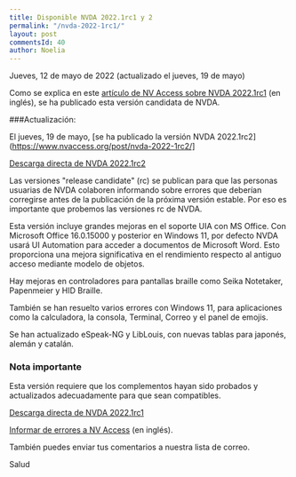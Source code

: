```yaml
---
title: Disponible NVDA 2022.1rc1 y 2
permalink: "/nvda-2022-1rc1/"
layout: post
commentsId: 40
author: Noelia
---
```


<footer>Jueves, 12 de mayo de 2022 (actualizado el jueves, 19 de mayo)</footer>

Como se explica en este [artículo de NV Access sobre NVDA 2022.1rc1](https://www.nvaccess.org/post/nvda-2022-1rc1/) (en inglés), se ha publicado esta versión candidata de NVDA.

###Actualización:

El jueves, 19 de mayo, [se ha publicado la versión NVDA 2022.1rc2](https://www.nvaccess.org/post/nvda-2022-1rc2/]

[Descarga directa de NVDA 2022.1rc2](https://www.nvaccess.org/files/nvda/releases/2022.1rc2/nvda_2022.1rc2.exe)


Las versiones "release candidate" (rc) se publican para que las personas usuarias de NVDA colaboren informando sobre errores que deberían corregirse antes de la publicación de la próxima versión estable. Por eso es importante que probemos las versiones rc de NVDA.

Esta versión incluye grandes mejoras en el soporte UIA con MS Office. Con Microsoft Office 16.0.15000 y posterior en Windows 11, por defecto NVDA usará UI Automation para acceder a documentos de Microsoft Word. Esto proporciona una mejora significativa en el rendimiento respecto al antiguo acceso mediante modelo de objetos.

Hay mejoras en controladores para pantallas braille como Seika Notetaker, Papenmeier y HID Braille.

También se han resuelto varios errores con Windows 11, para aplicaciones como la calculadora, la consola, Terminal, Correo y el panel de emojis.

Se han actualizado eSpeak-NG y LibLouis, con nuevas tablas para japonés, alemán y catalán.

### Nota importante

Esta versión requiere que los complementos hayan sido probados y actualizados adecuadamente para que sean compatibles.

[Descarga directa de NVDA 2022.1rc1](https://www.nvaccess.org/files/nvda/releases/2022.1rc1/nvda_2022.1rc1.exe)

[Informar de errores a NV Access](https://github.com/nvaccess/nvda/issues) (en inglés).

También puedes enviar tus comentarios a nuestra lista de correo.

Salud
